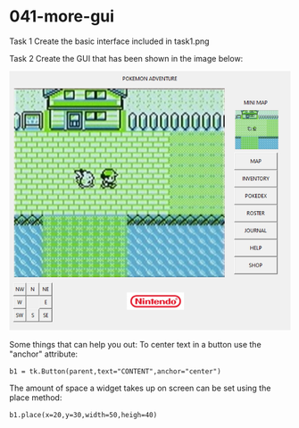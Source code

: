 # 041-more-gui
 
Task 1
Create the basic interface included in task1.png

Task 2
Create the GUI that has been shown in the image below:

![gui image](task2.png)

Some things that can help you out:
To center text in a button use the "anchor" attribute:
```
b1 = tk.Button(parent,text="CONTENT",anchor="center")
```

The amount of space a widget takes up on screen can be set using the place method:
```
b1.place(x=20,y=30,width=50,heigh=40)
```